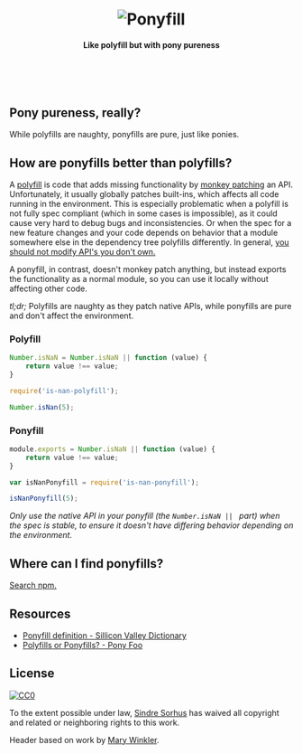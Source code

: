 <h1 align="center">
	<img src="https://cdn.rawgit.com/sindresorhus/ponyfill/bf5b4d09f669c690b359b66bb7c82f4759bee6b6/media/header-min.svg" alt="Ponyfill">
</h1>

<h4 align="center">Like polyfill but with pony pureness</h4><br><br><br>


## Pony pureness, really?

While polyfills are naughty, ponyfills are pure, just like ponies.


## How are ponyfills better than polyfills?

A [polyfill](https://en.wikipedia.org/wiki/Polyfill) is code that adds missing functionality by [monkey patching](https://en.wikipedia.org/wiki/Monkey_patch) an API. Unfortunately, it usually globally patches built-ins, which affects all code running in the environment. This is especially problematic when a polyfill is not fully spec compliant (which in some cases is impossible), as it could cause very hard to debug bugs and inconsistencies. Or when the spec for a new feature changes and your code depends on behavior that a module somewhere else in the dependency tree polyfills differently. In general, [you should not modify API's you don't own.](https://www.nczonline.net/blog/2010/03/02/maintainable-javascript-dont-modify-objects-you-down-own/)

A ponyfill, in contrast, doesn't monkey patch anything, but instead exports the functionality as a normal module, so you can use it locally without affecting other code.

*tl;dr;* Polyfills are naughty as they patch native APIs, while ponyfills are pure and don't affect the environment.

### Polyfill

```js
Number.isNaN = Number.isNaN || function (value) {
	return value !== value;
}
```

```js
require('is-nan-polyfill');

Number.isNan(5);
```

### Ponyfill

```js
module.exports = Number.isNaN || function (value) {
	return value !== value;
}
```

```js
var isNanPonyfill = require('is-nan-ponyfill');

isNanPonyfill(5);
```

*Only use the native API in your ponyfill (the `Number.isNaN || ` part) when the spec is stable, to ensure it doesn't have differing behavior depending on the environment.*


## Where can I find ponyfills?

[Search npm.](https://npms.io/search?q=keywords%3Aponyfill)


## Resources

- [Ponyfill definition - Sillicon Valley Dictionary](http://svdictionary.com/words/ponyfill)
- [Polyfills or Ponyfills? - Pony Foo](https://ponyfoo.com/articles/polyfills-or-ponyfills)


## License

[![CC0](http://mirrors.creativecommons.org/presskit/buttons/88x31/svg/cc-zero.svg)](https://creativecommons.org/publicdomain/zero/1.0/)

To the extent possible under law, [Sindre Sorhus](https://sindresorhus.com) has waived all copyright and related or neighboring rights to this work.

Header based on work by [Mary Winkler](https://www.vecteezy.com/members/acrylicana).
